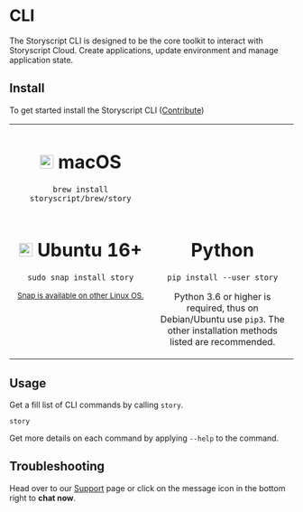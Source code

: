 # CLI

The Storyscript CLI is designed to be the core toolkit to interact with Storyscript Cloud. Create applications, update environment and manage application state.

## Install
To get started install the Storyscript CLI ([Contribute](https://github.com/storyscript/cli))

<table width="100%">
<tr>
<td style="text-align:center" width="50%" valign="top">
<h1><img src="../assets/apple-logo.svg" width="24"> macOS</h1>

```shell
brew install storyscript/brew/story
```

</td>
<!--
<td style="text-align:center" width="50%" valign="top">
<h1><img src="../assets/windows-logo.svg" width="24"> Windows</h1>

Download the appropriate installer:

<div><a href="https://github.com/storyscript/cli/releases/download/0.0.6/asyncy-x64.exe" class="button is-primary is-small">64-bit installer</a></div>

</td>
-->
</tr>
<tr>
<td style="text-align:center" valign="top">
<h1><img src="../assets/ubuntu-logo.svg" width="24"> Ubuntu 16+</h1>

```shell
sudo snap install story
```

<small><a href="https://snapcraft.io/">Snap is available on other Linux OS.</a></small>

</td>
<td style="text-align:center" valign="top">
<h1>Python</h1>

```shell
pip install --user story
```

Python 3.6 or higher is required, thus on Debian/Ubuntu use `pip3`.
The other installation methods listed are recommended.

</td>
</tr>
</table>

## Usage

Get a fill list of CLI commands by calling `story`.

```shell
story
```

Get more details on each command by applying `--help` to the command.

## Troubleshooting

Head over to our [Support](/support/) page or click on the message icon in the bottom right to **chat now**.
